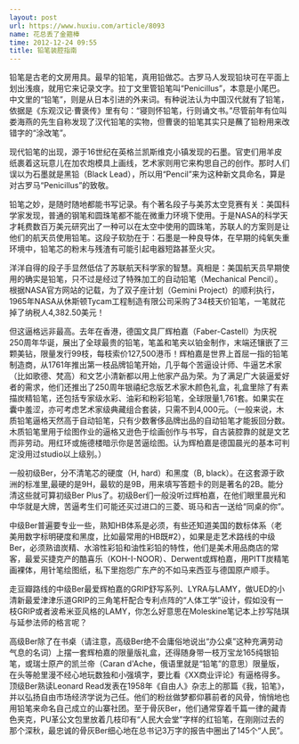 ```yaml
---
layout: post
url: https://www.huxiu.com/article/8093
name: 花总丢了金箍棒
time: 2012-12-24 09:55
title: 铅笔装腔指南
---
```

铅笔是古老的文房用具。最早的铅笔，真用铅做芯。古罗马人发现铅块可在平面上划出浅痕，就用它来记录文字。拉丁文里管铅笔叫“Penicillus”，本意是小尾巴。中文里的“铅笔”，则是从日本引进的外来词。有种说法认为中国汉代就有了铅笔，依据是《东观汉记·曹褒传》里有句：“寝则怀铅笔，行则诵文书。”尽管前年有位叫娄海燕的先生自称发现了汉代铅笔的实物，但曹褒的铅笔其实只是蘸了铅粉用来改错字的“涂改笔”。

现代铅笔的出现，源于16世纪在英格兰凯斯维克小镇发现的石墨。官吏们用羊皮纸裹着这玩意儿在加农炮模具上画线，艺术家则用它来构思自己的创作。那时人们误以为石墨就是黑铅（Black Lead），所以用“Pencil”来为这种新文具命名，算是对古罗马“Penicillus”的致敬。

铅笔之妙，是随时随地都能书写记录。有个著名段子与美苏太空竞赛有关：美国科学家发现，普通的钢笔和圆珠笔都不能在微重力环境下使用。于是NASA的科学天才耗费数百万美元研究出了一种可以在太空中使用的圆珠笔，苏联人的方案则是让他们的航天员使用铅笔。这段子软肋在于：石墨是一种良导体，在早期的纯氧失重环境中，铅笔芯的粉末与残渣有可能引起电器短路甚至火灾。

洋洋自得的段子手显然低估了苏联航天科学家的智慧。真相是：美国航天员早期使用的确实是铅笔，只不过是经过了特殊加工的自动铅笔（Mechanical Pencil）。根据NASA官方网站的记载，为了双子座计划（Gemini Project）的顺利执行，1965年NASA从休斯顿Tycam工程制造有限公司采购了34枝天价铅笔，一笔就花掉了纳税人4,382.50美元！

但这逼格远非最高。去年在香港，德国文具厂辉柏嘉（Faber-Castell）为庆祝250周年华诞，展出了全球最贵的铅笔，笔盖和笔夹以铂金制作，末端还镶嵌了三颗美钻，限量发行99枝，每枝索价127,500港币！辉柏嘉是世界上首屈一指的铅笔制造商，从1761年推出第一枝品牌铅笔开始，几乎每个苦逼设计师、牛逼艺术家（比如歌德、梵高）和文艺小清新都以用上他家产品为荣。为了满足广大装逼爱好者的需求，他们还推出了250周年银禧纪念版艺术家木颜色礼盒，礼盒里除了有素描炭精铅笔，还包括专家级水彩、油彩和粉彩铅笔，全球限量1,761套。如果实在囊中羞涩，亦可考虑艺术家级典藏组合套装，只需不到4,000元。（一般来说，木质铅笔逼格天然高于自动铅笔，只有少数奢侈品牌出品的自动铅笔才能扳回分数。木质铅笔里用于绘图作业的逼格又逊色于绘画创作与书写，自古装腔靠的就是文艺而非劳动。用红环或施德楼暗示你是苦逼绘图。认为辉柏嘉是德国晨光的基本可判定没用过studio以上级别。）

一般初级Ber，分不清笔芯的硬度（H, hard）和黑度（B, black）。在这套源于欧洲的标准里,最硬的是9H，最软的是9B，用来填写答题卡的则是著名的2B。能分清这些就可算初级Ber Plus了。初级Ber们一般没听过辉柏嘉，在他们眼里晨光和中华就是大牌，苦逼考生们可能还买过进口的三菱、斑马和吉一送给“同桌的你”。

中级Ber普遍要专业一些，熟知HB体系是必须，有些还知道美国的数标体系（老美用数字标明硬度和黑度，比如最常用的HB既#2），如果是走艺术路线的中级Ber，必须熟谙炭精、水溶性彩铅和油性彩铅的特性，他们是美术用品商店的常客，最爱买捷克产的酷喜乐（KOH-I-NOOR）、Derwent或辉柏嘉，用PITT炭精笔画裸体，用针笔绘图纸，私下里抱怨广东产的不如马来西亚与德国原产顺手。

走豆瓣路线的中级Ber最爱辉柏嘉的GRIP舒写系列、LYRA与LAMY，做UED的小清新最爱津津乐道GRIP的三角笔杆配合专利点阵的“人体工学”设计，假如没有一枝GRIP或者波希米亚风格的LAMY，你怎么好意思在Moleskine笔记本上抄写陆琪与延参法师的格言呢？

高级Ber除了在书桌（请注意，高级Ber绝不会庸俗地说出“办公桌”这种充满劳动气息的名词）上摆一套辉柏嘉的限量版礼盒，还得随身带一枝万宝龙165纯银铅笔，或瑞士原产的凯兰帝（Caran d'Ache，俄语里就是“铅笔”的意思）限量版，在头等舱里漫不经心地玩数独和小强填字，要比看《XX商业评论》有逼格得多。顶级Ber熟读Leonard Read发表在1958年《自由人》杂志上的那篇《我，铅笔》，并以弘扬自由市场经济学说为己任。他们的粉丝做梦都仰慕前者的风骨，悄悄地也用铅笔来命名自己成立的山寨社团。至于骨灰Ber，他们通常穿着千篇一律的藏青色夹克，PU革公文包里放着几枝印有“人民大会堂”字样的红铅笔，在刚刚过去的那个深秋，最忠诚的骨灰Ber细心地在总书记3万字的报告中圈出了145个“人民”。

